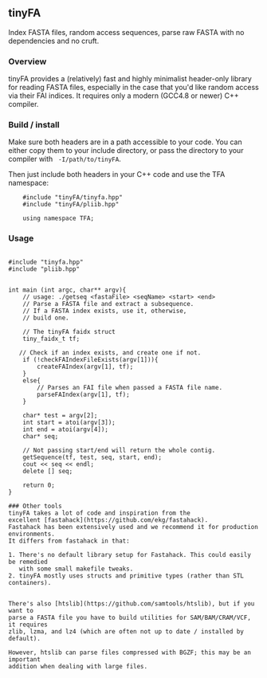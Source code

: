 tinyFA
-----------------
Index FASTA files, random access sequences, parse raw FASTA
with no dependencies and no cruft.

### Overview
tinyFA provides a (relatively) fast and highly minimalist header-only library
for reading FASTA files, especially in the case that you'd like random access
via their FAI indices. It requires only a modern (GCC4.8 or newer) C++ compiler.

### Build / install
Make sure both headers are in a path accessible to your code. You can either
copy them to your include directory, or pass the directory to your compiler
with ` -I/path/to/tinyFA`.

Then just include both headers in your C++ code and use the TFA namespace:

```
    #include "tinyFA/tinyfa.hpp"  
    #include "tinyFA/pliib.hpp"

    using namespace TFA;

```

### Usage

```

#include "tinyfa.hpp"
#include "pliib.hpp"


int main (int argc, char** argv){
    // usage: ./getseq <fastaFile> <seqName> <start> <end>
    // Parse a FASTA file and extract a subsequence.
    // If a FASTA index exists, use it, otherwise,
    // build one.
   
    // The tinyFA faidx struct
    tiny_faidx_t tf;
   
   // Check if an index exists, and create one if not.
    if (!checkFAIndexFileExists(argv[1])){
        createFAIndex(argv[1], tf);
    }
    else{
        // Parses an FAI file when passed a FASTA file name.
        parseFAIndex(argv[1], tf);
    }

    char* test = argv[2];
    int start = atoi(argv[3]);
    int end = atoi(argv[4]);
    char* seq;
    
    // Not passing start/end will return the whole contig.
    getSequence(tf, test, seq, start, end);
    cout << seq << endl;
    delete [] seq;

    return 0;
}

### Other tools
tinyFA takes a lot of code and inspiration from the
excellent [fastahack](https://github.com/ekg/fastahack).
Fastahack has been extensively used and we recommend it for production environments.
It differs from fastahack in that:

1. There's no default library setup for Fastahack. This could easily be remedied
   with some small makefile tweaks.  
2. tinyFA mostly uses structs and primitive types (rather than STL containers).


There's also [htslib](https://github.com/samtools/htslib), but if you want to
parse a FASTA file you have to build utilities for SAM/BAM/CRAM/VCF, it requires
zlib, lzma, and lz4 (which are often not up to date / installed by default).

However, htslib can parse files compressed with BGZF; this may be an important
addition when dealing with large files.



